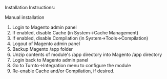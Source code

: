 Installation Instructions:

Manual installation
1. Login to Magento admin panel
2. If enabled, disable Cache (in System->Cache Management)
3. If enabled, disable Compilation (in System->Tools->Compilation)
4. Logout of Magento admin panel
4. Backup Magento /app folder
5. Unzip contents of module's /app directory into Magento /app directory
6. Login back to Magento admin panel
7. Go to Turnto->Integration menu to configure the module
8. Re-enable Cache and/or Compilation, if desired.





